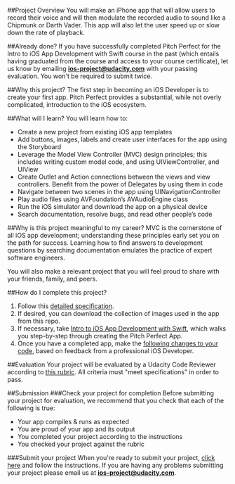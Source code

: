 ##Project Overview
You will make an iPhone app that will allow users to record their voice and will then modulate the recorded audio to sound like a Chipmunk or Darth Vader. This app will also let the user speed up or slow down the rate of playback.

##Already done?
If you have successfully completed Pitch Perfect for the Intro to iOS App Development with Swift course in the past (which entails having graduated from the course and access to your course certificate), let us know by emailing **ios-project@udacity.com** with your passing evaluation. You won't be required to submit twice.

##Why this project?
The first step in becoming an iOS Developer is to create your first app. Pitch Perfect provides a substantial, while not overly complicated, introduction to the iOS ecosystem.

##What will I learn?
You will learn how to:

* Create a new project from existing iOS app templates
* Add buttons, images, labels and create user interfaces for the app using the Storyboard
* Leverage the Model View Controller (MVC) design principles; this includes writing custom model code, and using UIViewController, and UIView
* Create Outlet and Action connections between the views and view controllers. 
Benefit from the power of Delegates by using them in code
* Navigate between two scenes in the app using UINavigationController
* Play audio files using AVFoundation’s AVAudioEngine class
* Run the iOS simulator and download the app on a physical device 
* Search documentation, resolve bugs, and read other people’s code

##Why is this project meaningful to my career?
MVC is the cornerstone of all iOS app development; understanding these principles early set you on the path for success.
Learning how to find answers to development questions by searching documentation emulates the practice of expert software engineers.

You will also make a relevant project that you will feel proud to share with your friends, family, and peers.

##How do I complete this project?
1. Follow this <a href="https://docs.google.com/document/d/1giyVDlOLBPUyNDVf_Eyqt0Oyxb-3sUDKPFK-XBkZNbc/pub?embedded=true" target="_blank">detailed specification</a>. 
2. If desired, you can download the collection of images used in the app from this repo.
3. If necessary, take <a href="https://www.udacity.com/course/ud585" target="_blank">Intro to iOS App Development with Swift</a>, which walks you step-by-step through creating the Pitch Perfect App.
4. Once you have a completed app, make the <a href="https://docs.google.com/document/d/1uotwFB5A3qmQL4-NTNuI4UT_UqqPrsZ17wZMY6XhlB0/pub?embedded=true" target="_blank">following changes to your code</a>, based on feedback from a professional iOS Developer.

##Evaluation
Your project will be evaluated by a Udacity Code Reviewer according to <a href="https://docs.google.com/document/d/1LlcUT90j-ItbRQpB3ivLHwjP-KgKOUdoOLpz0WirpSo/pub?embedded=true" target="_blank">this rubric</a>. All criteria must "meet specifications" in order to pass.

##Submission
###Check your project for completion
Before submitting your project for evaluation, we recommend that you check that each of the following is true:

* Your app compiles & runs as expected
* You are proud of your app and its output
* You completed your project according to the instructions
* You checked your project against the rubric

###Submit your project
When you're ready to submit your project, <a href="https://review.udacity.com/#!/projects/3082218740" target="_blank">click here</a> and follow the instructions. If you are having any problems submitting your project please email us at **ios-project@udacity.com**.
